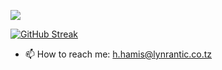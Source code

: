 [![](https://github-readme-stats.vercel.app/api?username=hamis-juma&theme=dark)](https://github.com/hamis-juma/github-readme-stats)

[![GitHub Streak](http://github-readme-streak-stats.herokuapp.com?user=hamis-juma&theme=dark&background=000000)](https://git.io/streak-stats)

- 📫 How to reach me: h.hamis@lynrantic.co.tz

<!-- ### Hi there 👋


**hamis-juma/hamis-juma** is a ✨ _special_ ✨ repository because its `README.md` (this file) appears on your GitHub profile.

Here are some ideas to get you started:

- 🔭 I’m currently working on ...
- 🌱 I’m currently learning ...
- 👯 I’m looking to collaborate on ...
- 🤔 I’m looking for help with ...
- 💬 Ask me about ...
- 📫 How to reach me: ...
- 😄 Pronouns: ...
- ⚡ Fun fact: ...
-->
